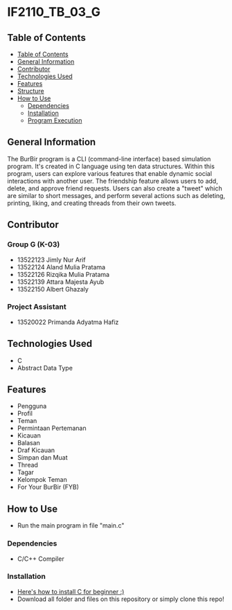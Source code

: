 # IF2110_TB_03_G
## Table of Contents
  - [Table of Contents](#table-of-contents)
  - [General Information](#general-information)
  - [Contributor](#contributor)
  - [Technologies Used](#technologies-used)
  - [Features](#features)
  - [Structure](#structure)
  - [How to Use](#how-to-use)
    - [Dependencies](#dependencies)
    - [Installation](#installation)
    - [Program Execution](#program-execution)

## General Information
The BurBir program is a CLI (command-line interface) based simulation program. It's created in C language using ten data structures. Within this program, users can explore various features that enable dynamic social interactions with another user. The friendship feature allows users to add, delete, and approve friend requests. Users can also create a "tweet" which are similar to short messages, and perform several actions such as deleting, printing, liking, and creating threads from their own tweets.

## Contributor
### Group G (K-03)
- 13522123 Jimly Nur Arif
- 13522124 Aland Mulia Pratama
- 13522126 Rizqika Mulia Pratama
- 13522139 Attara Majesta Ayub
- 13522150 Albert Ghazaly

### Project Assistant
- 13520022 Primanda Adyatma Hafiz

## Technologies Used
- C
- Abstract Data Type

## Features
- Pengguna
- Profil
- Teman
- Permintaan Pertemanan
- Kicauan
- Balasan
- Draf Kicauan
- Simpan dan Muat
- Thread
- Tagar
- Kelompok Teman
- For Your BurBir (FYB)

## How to Use
- Run the main program in file "main.c"

### Dependencies
- C/C++ Compiler

### Installation
- [Here's how to install C for beginner :)](https://youtu.be/dYGgm_55Whg?si=my8jx734YkoKNtr8)
- Download all folder and files on this repository or simply clone this repo!

